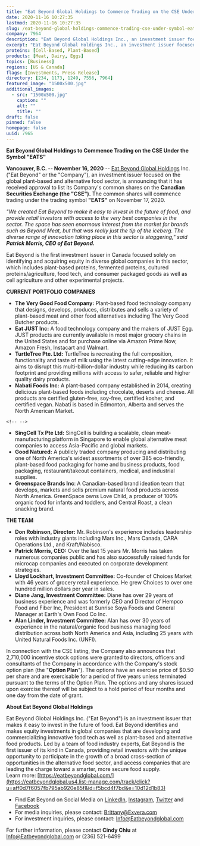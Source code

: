```yaml
---
title: "Eat Beyond Global Holdings to Commence Trading on the CSE Under the Symbol 'EATS'"
date: 2020-11-16 10:27:35
lastmod: 2020-11-16 10:27:35
slug: /eat-beyond-global-holdings-commence-trading-cse-under-symbol-eats
company: 7964
description: "Eat Beyond Global Holdings Inc., an investment issuer focused on the global plant-based and alternative food sector, is announcing that it has received approval to list its company’s common shares on the Canadian Securities Exchange. The common shares will commence trading under the trading symbol \"EATS\" on November 17, 2020. Eat Beyond is the first investment issuer in Canada focused solely on identifying and acquiring equity in diverse global companies in this sector, which includes plant-based proteins, fermented proteins, cultured proteins/agriculture, food tech, and consumer packaged goods as well as cell agriculture and other experimental projects."
excerpt: "Eat Beyond Global Holdings Inc., an investment issuer focused on the global plant-based and alternative food sector, is announcing that it has received approval to list its company’s common shares on the Canadian Securities Exchange. The common shares will commence trading under the trading symbol \"EATS\" on November 17, 2020. Eat Beyond is the first investment issuer in Canada focused solely on identifying and acquiring equity in diverse global companies in this sector, which includes plant-based proteins, fermented proteins, cultured proteins/agriculture, food tech, and consumer packaged goods as well as cell agriculture and other experimental projects."
proteins: [Cell-Based, Plant-Based]
products: [Meat, Dairy, Eggs]
topics: [Business]
regions: [US & Canada]
flags: [Investments, Press Release]
directory: [234, 1173, 1249, 7556, 7964]
featured_image: "1500x500.jpg"
additional_images:
  - src: "1500x500.jpg"
    caption: ""
    alt: ""
    title: ""
draft: false
pinned: false
homepage: false
uuid: 7965
---
```

**Eat Beyond Global Holdings to Commence Trading on the CSE Under the
Symbol "EATS"**

**Vancouver, B.C. -- November 16, 2020** -- [Eat Beyond Global
Holdings](https://eatbeyondglobal.us4.list-manage.com/track/click?u=aff0d7f6057fb795ab920e85f&id=5a8bfc7147&e=10d12d1b83)
Inc. ("Eat Beyond" or the "Company"), an investment issuer focused on
the global plant-based and alternative food sector, is announcing that
it has received approval to list its Company's common shares on the
**Canadian Securities Exchange (the "CSE").** The common shares will
commence trading under the trading symbol **\"EATS\"** on November 17,
2020.

*"We created Eat Beyond to make it easy to invest in the future of food,
and provide retail investors with access to the very best companies in
the sector. The space has seen enormous interest from the market for
brands such as Beyond Meat, but that was really just the tip of the
iceberg. The diverse range of innovation taking place in this sector is
staggering," said* ***Patrick Morris, CEO of Eat Beyond.***

Eat Beyond is the first investment issuer in Canada focused solely on
identifying and acquiring equity in diverse global companies in this
sector, which includes plant-based proteins, fermented proteins,
cultured proteins/agriculture, food tech, and consumer packaged goods as
well as cell agriculture and other experimental projects.

**CURRENT PORTFOLIO COMPANIES**

-   **The Very Good Food Company:** Plant-based food technology company
    that designs, develops, produces, distributes and sells a variety of
    plant-based meat and other food alternatives including The Very Good
    Butcher products.
-   **Eat JUST Inc:** A food technology company and the makers of JUST
    Egg. JUST products are currently available in most major grocery
    chains in the United States and for purchase online via Amazon Prime
    Now, Amazon Fresh, Instacart and Walmart.
-   **TurtleTree Pte. Ltd:** TurtleTree is recreating the full
    composition, functionality and taste of milk using the latest
    cutting-edge innovation. It aims to disrupt this
    multi-billion-dollar industry while reducing its carbon footprint
    and providing millions with access to safer, reliable and higher
    quality dairy products.
-   **Nabati Foods Inc:** A plant-based company established in 2014,
    creating delicious plant-based foods including chocolate, deserts
    and cheese. All products are certified gluten-free, soy-free,
    certified kosher, and certified vegan. Nabati is based in Edmonton,
    Alberta and serves the North American Market.

```{=html}
<!-- -->
```
-   **SingCell Tx Pte Ltd:** SingCell is building a scalable, clean
    meat-manufacturing platform in Singapore to enable global
    alternative meat companies to access Asia-Pacific and global
    markets.
-   **Good Natured:** A publicly traded company producing and
    distributing one of North America\'s widest assortments of over 385
    eco-friendly, plant-based food packaging for home and business
    products, food packaging, restaurant/takeout containers, medical,
    and industrial supplies.
-   **Greenspace Brands Inc**: A Canadian-based brand ideation team that
    develops, markets and sells premium natural food products across
    North America. GreenSpace owns Love Child, a producer of 100%
    organic food for infants and toddlers, and Central Roast, a clean
    snacking brand.

**THE TEAM**

-   **Don Robinson, Director:** Mr. Robinson's experience includes
    leadership roles with industry giants including Mars Inc., Mars
    Canada, CARA Operations Ltd., and Kraft/Nabisco.
-   **Patrick Morris, CEO:** Over the last 15 years Mr. Morris has taken
    numerous companies public and has also successfully raised funds for
    microcap companies and executed on corporate development strategies.
-   **Lloyd Lockhart, Investment Committee:** Co-founder of Choices
    Market with 46 years of grocery retail experience. He grew Choices
    to over one hundred million dollars per year in sales.
-   **Diane Jang, Investment Committee:** Diane has over 29 years of
    business experience and was formerly CEO and Director of Hempco Food
    and Fiber Inc, President at Sunrise Soya Foods and General Manager
    at Earth's Own Food Co Inc.
-   **Alan Linder, Investment Committee:** Alan has over 30 years of
    experience in the natural/organic food business managing food
    distribution across both North America and Asia, including 25 years
    with United Natural Foods Inc. (UNFI).

In connection with the CSE listing, the Company also announces that
2,710,000 incentive stock options were granted to directors, officers
and consultants of the Company in accordance with the Company's stock
option plan (the "**Option Plan**"). The options have an exercise price
of \$0.50 per share and are exercisable for a period of five years
unless terminated pursuant to the terms of the Option Plan. The options
and any shares issued upon exercise thereof will be subject to a hold
period of four months and one day from the date of grant.

**About Eat Beyond Global Holdings**

Eat Beyond Global Holdings Inc. ("Eat Beyond") is an investment issuer
that makes it easy to invest in the future of food. Eat Beyond
identifies and makes equity investments in global companies that are
developing and commercializing innovative food tech as well as
plant-based and alternative food products. Led by a team of food
industry experts, Eat Beyond is the first issuer of its kind in Canada,
providing retail investors with the unique opportunity to participate in
the growth of a broad cross-section of opportunities in the alternative
food sector, and access companies that are leading the charge toward a
smarter, more secure food supply.\
Learn more:
[https://eatbeyondglobal.com/](https://eatbeyondglobal.us4.list-manage.com/track/click?u=aff0d7f6057fb795ab920e85f&id=f5bcd4f7bd&e=10d12d1b83)

-   Find Eat Beyond on Social Media on
    [LinkedIn](https://eatbeyondglobal.us4.list-manage.com/track/click?u=aff0d7f6057fb795ab920e85f&id=f61b0a2b41&e=10d12d1b83),
    [Instagram](https://eatbeyondglobal.us4.list-manage.com/track/click?u=aff0d7f6057fb795ab920e85f&id=fdc490ea6d&e=10d12d1b83),
    [Twitter](https://eatbeyondglobal.us4.list-manage.com/track/click?u=aff0d7f6057fb795ab920e85f&id=0fa7facd9d&e=10d12d1b83)
    and
    [Facebook](https://eatbeyondglobal.us4.list-manage.com/track/click?u=aff0d7f6057fb795ab920e85f&id=6e91086ec9&e=10d12d1b83)
-   For media inquiries, please contact: <Brittany@Exvera.com>
-   For investment inquiries, please contact:
    [I](mailto:Info@Eatbeyondglobal.com)[nfo@Eatbeyondglobal.com](mailto:Info@Eatbeyondglobal.com)

For further information, please contact **Cindy Chiu** at
<Info@Eatbeyondglobal.com> or (236) 521-6499
